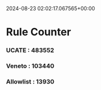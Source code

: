 2024-08-23 02:02:17.067565+00:00
# Rule Counter 
 ### UCATE : 483552

 ### Veneto : 103440

 ### Allowlist : 13930